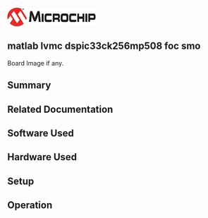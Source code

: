 ![image](images/microchip.jpg) 

## matlab lvmc dspic33ck256mp508 foc smo

Board Image if any.

## Summary


## Related Documentation


## Software Used 


## Hardware Used


## Setup


## Operation



